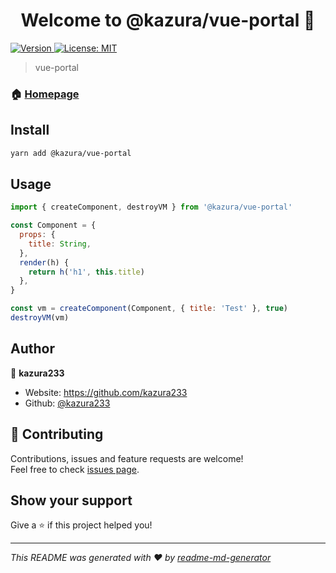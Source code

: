 <h1 align="center">Welcome to @kazura/vue-portal 👋</h1>
<p>
  <a href="https://www.npmjs.com/package/@kazura/vue-portal" target="_blank">
    <img alt="Version" src="https://img.shields.io/npm/v/@kazura/vue-portal.svg">
  </a>
  <a href="https://github.com/kazura233/vue-portal/blob/master/LICENSE" target="_blank">
    <img alt="License: MIT" src="https://img.shields.io/badge/License-MIT-yellow.svg" />
  </a>
</p>

> vue-portal

### 🏠 [Homepage](https://github.com/kazura233/vue-portal)

## Install

```sh
yarn add @kazura/vue-portal
```

## Usage

```javascript
import { createComponent, destroyVM } from '@kazura/vue-portal'

const Component = {
  props: {
    title: String,
  },
  render(h) {
    return h('h1', this.title)
  },
}

const vm = createComponent(Component, { title: 'Test' }, true)
destroyVM(vm)
```

## Author

👤 **kazura233**

- Website: https://github.com/kazura233
- Github: [@kazura233](https://github.com/kazura233)

## 🤝 Contributing

Contributions, issues and feature requests are welcome!<br />Feel free to check [issues page](https://github.com/kazura233/vue-portal/issues).

## Show your support

Give a ⭐️ if this project helped you!

---

_This README was generated with ❤️ by [readme-md-generator](https://github.com/kefranabg/readme-md-generator)_
